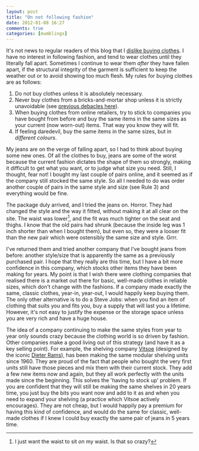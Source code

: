 ```yaml
---
layout: post
title: "On not following fashion"
date: 2012-01-08 16:27
comments: true
categories: [mumblings]
---
```


It's not news to regular readers of this blog that I [dislike buying clothes][1]. I have no interest in following fashion, and tend to wear
clothes until they literally fall apart. Sometimes I continue to wear
them _after_ they have fallen apart, if the structural integrity of the
garment is sufficient to keep the weather out or to avoid showing too much
flesh. My rules for buying clothes are as follows:

1. Do not buy clothes unless it is absolutely necessary.
2. Never buy clothes from a bricks-and-mortar shop unless it is strictly
   unavoidable (see [previous debacles here][2]).
3. When buying clothes from online retailers, try to stick to companies you
   have bought from before and buy the same items in the same sizes as your
current (now worn-out) items. That way you know they will fit.
4. If feeling daredevil, buy the same items in the same sizes, but in
   _different colours_.

My jeans are on the verge of falling apart, so I had to think about
buying some new ones. Of all the clothes to buy, jeans are some of
the worst because the current fashion dictates the shape of them so
strongly, making it difficult to get what you want, or to judge what
size you need. Still, I thought, fear not! I bought my last couple of
pairs online, and it seemed as if the company still stocked the same style.
So all I needed to do was order another couple of pairs in the same
style and size (see Rule 3) and everything would be fine.

The package duly arrived, and I tried the jeans on. Horror. They had
changed the style and the way it fitted, without making it at all clear
on the site. The waist was lower[^1], and the fit was much tighter on
the seat and thighs. I know that the old pairs had shrunk (because the
inside leg was 1 inch shorter than when I bought them), but even so,
they were a looser fit than the new pair which were ostensibly the same
size and style. Grrr.

I've returned them and tried another company that I've bought jeans
from before: another style/size that is apparently the same as 
a previously purchased pair. I hope that they really are this time, but I
have a bit more confidence in this company, which stocks other items
they have been making for years. My point is that I wish there were
clothing companies that realised there is a market out there for
basic, well-made clothes in reliable sizes, which don't change with the
fashions. If a company made exactly the same, classic clothes, year-in,
year-out, I would happily keep buying them. The only other alternative
is to do a Steve Jobs: when you find an item of clothing that suits
you and fits you, buy a supply that will last you a lifetime. However,
it's not easy to justify the expense or the storage space unless you are very
rich and have a huge house.

The idea of a company continuing to make the same styles from year
to year only sounds crazy because the clothing world is so driven by
fashion. Other companies make a good living out of this strategy (and
have it as a key selling point). For example, the shelving company
[Vitsoe][3] (designed by the iconic [Dieter Rams][4]), has been making
the same modular shelving units since 1960. They are proud of the fact
that people who bought the very first units still have those pieces
and mix them with their current stock. They add a few new items now
and again, but they all work perfectly with the units made since the
beginning. This solves the 'having to stock up' problem. If you are
confident that they will still be making the same shelves in 20 years
time, you just buy the bits you want now and add to it as and when
you need to expand your shelving (a practice which Vitsoe actively
encourages). They are not cheap, but I would happily pay a premium for
having this kind of confidence, and would do the same for classic,
well-made clothes if I knew I could buy exactly the same pair of jeans
in 5 years time.

[^1]: I just want the waist to sit _on_ my waist. Is that so crazy?

[1]: http://www.rousette.org.uk/blog/archives/Hating-fashion-with-a-passion/
[2]: http://www.rousette.org.uk/blog/archives/Ninja-shopper/
[3]: http://www.vitsoe.com/en/gb "Vitsoe Shelving"
[4]: http://en.wikipedia.org/wiki/Dieter_Rams "Wikipedia entry on Dieter Rams"



